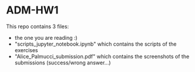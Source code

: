 # ADM-HW1
This repo contains 3 files:
- the one you are reading :)
- "scripts_jupyter_notebook.ipynb" which contains the scripts of the exercises
- "Alice_Palmucci_submission.pdf" which contains the screenshots of the submissions (success/wrong answer...)
